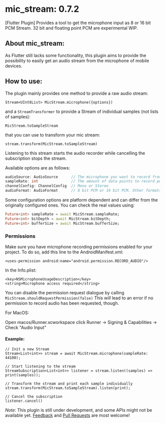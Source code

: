 # mic_stream: 0.7.2

[Flutter Plugin]
Provides a tool to get the microphone input as 8 or 16 bit PCM Stream.
32 bit and floating point PCM are experimental WIP.

## About mic_stream:

As Flutter still lacks some functionality, this plugin aims to provide the possibility to easily get an audio stream from the microphone of mobile devices.

## How to use:

The plugin mainly provides one method to provide a raw audio stream:

`Stream<UInt8List> MicStream.microphone({options})`

and a `StreamTransformer` to provide a Stream of individual samples (not lists of samples):

`MicStream.toSampleStream`

that you can use to transform your mic stream:

`stream.transform(MicStream.toSampleStream)`

Listening to this stream starts the audio recorder
while cancelling the subscription stops the stream.

Available options are as follows:

```dart
audioSource: AudioSource      // The microphone you want to record from
sampleRate: int               // The amount of data points to record per second
channelConfig: ChannelConfig  // Mono or Stereo
audioFormat: AudioFormat      // 8 bit PCM or 16 bit PCM. Other formats are not yet supported
```

Some configuration options are platform dependent and can differ from the originally configured ones.
You can check the real values using:

```dart
Future<int> sampleRate = await MicStream.sampleRate;
Future<int> bitDepth = await MicStream.bitDepth;
Future<int> bufferSize = await MicStream.bufferSize;
```

### Permissions

Make sure you have microphone recording permissions enabled for your project.
To do so, add this line to the AndroidManifest.xml:

`<uses-permission android:name="android.permission.RECORD_AUDIO"/>`

In the Info.plist:

```
<key>NSMicrophoneUsageDescription</key>
<string>Microphone access required</string>
```

You can disable the permission request dialogue by calling
`MicStream.shouldRequestPermission(false)`
This _will_ lead to an error if no permission to record audio has been requested, though.

For MacOS:

Open macos/Runner.xcworkspace
click Runner -> Signing & Capabilities -> Check "Audio Input"

#### Example:

```
// Init a new Stream
Stream<List<int>> stream = await MicStream.microphone(sampleRate: 44100);

// Start listening to the stream
StreamSubscription<List<int>> listener = stream.listen((samples) => print(samples));
```

```
// Transform the stream and print each sample individually
stream.transform(MicStream.toSampleStream).listen(print);
```

```
// Cancel the subscription
listener.cancel()
```

*Note*: This plugin is still under development, and some APIs might not be available yet.
[Feedback](https://github.com/anarchuser/mic_stream/issues) and
[Pull Requests](https://github.com/anarchuser/mic_stream/pulls) are most welcome!
